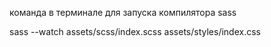 команда в терминале для запуска компилятора sass

sass --watch assets/scss/index.scss assets/styles/index.css